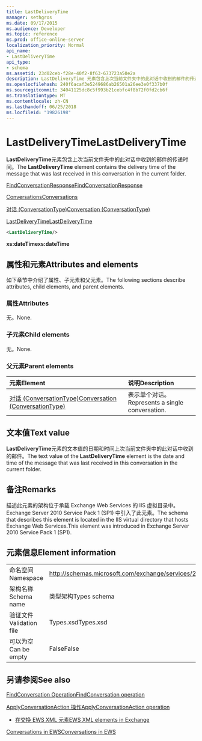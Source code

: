 ```yaml
---
title: LastDeliveryTime
manager: sethgros
ms.date: 09/17/2015
ms.audience: Developer
ms.topic: reference
ms.prod: office-online-server
localization_priority: Normal
api_name:
- LastDeliveryTime
api_type:
- schema
ms.assetid: 23d02ceb-f28e-40f2-8f63-673723a50e2a
description: LastDeliveryTime 元素包含上次当前文件夹中的此对话中收到的邮件的传递时间。
ms.openlocfilehash: 240f6acaf3e5249686ab26501a26ee3e0f337b0f
ms.sourcegitcommit: 34041125dc8c5f993b21cebfc4f8b72f0fd2cb6f
ms.translationtype: MT
ms.contentlocale: zh-CN
ms.lasthandoff: 06/25/2018
ms.locfileid: "19826198"
---
```

# <a name="lastdeliverytime"></a><span data-ttu-id="89e2d-103">LastDeliveryTime</span><span class="sxs-lookup"><span data-stu-id="89e2d-103">LastDeliveryTime</span></span>

<span data-ttu-id="89e2d-104">**LastDeliveryTime**元素包含上次当前文件夹中的此对话中收到的邮件的传递时间。</span><span class="sxs-lookup"><span data-stu-id="89e2d-104">The **LastDeliveryTime** element contains the delivery time of the message that was last received in this conversation in the current folder.</span></span> 
  
[<span data-ttu-id="89e2d-105">FindConversationResponse</span><span class="sxs-lookup"><span data-stu-id="89e2d-105">FindConversationResponse</span></span>](findconversationresponse.md)
  
[<span data-ttu-id="89e2d-106">Conversations</span><span class="sxs-lookup"><span data-stu-id="89e2d-106">Conversations</span></span>](conversations-ex15websvcsotherref.md)
  
[<span data-ttu-id="89e2d-107">对话 (ConversationType)</span><span class="sxs-lookup"><span data-stu-id="89e2d-107">Conversation (ConversationType)</span></span>](conversation-conversationtype.md)
  
[<span data-ttu-id="89e2d-108">LastDeliveryTime</span><span class="sxs-lookup"><span data-stu-id="89e2d-108">LastDeliveryTime</span></span>](lastdeliverytime.md)
  
```XML
<LastDeliveryTime/>
```

 <span data-ttu-id="89e2d-109">**xs:dateTime**</span><span class="sxs-lookup"><span data-stu-id="89e2d-109">**xs:dateTime**</span></span>
## <a name="attributes-and-elements"></a><span data-ttu-id="89e2d-110">属性和元素</span><span class="sxs-lookup"><span data-stu-id="89e2d-110">Attributes and elements</span></span>

<span data-ttu-id="89e2d-111">如下章节中介绍了属性、子元素和父元素。</span><span class="sxs-lookup"><span data-stu-id="89e2d-111">The following sections describe attributes, child elements, and parent elements.</span></span>
  
### <a name="attributes"></a><span data-ttu-id="89e2d-112">属性</span><span class="sxs-lookup"><span data-stu-id="89e2d-112">Attributes</span></span>

<span data-ttu-id="89e2d-113">无。</span><span class="sxs-lookup"><span data-stu-id="89e2d-113">None.</span></span>
  
### <a name="child-elements"></a><span data-ttu-id="89e2d-114">子元素</span><span class="sxs-lookup"><span data-stu-id="89e2d-114">Child elements</span></span>

<span data-ttu-id="89e2d-115">无。</span><span class="sxs-lookup"><span data-stu-id="89e2d-115">None.</span></span>
  
### <a name="parent-elements"></a><span data-ttu-id="89e2d-116">父元素</span><span class="sxs-lookup"><span data-stu-id="89e2d-116">Parent elements</span></span>

|<span data-ttu-id="89e2d-117">**元素**</span><span class="sxs-lookup"><span data-stu-id="89e2d-117">**Element**</span></span>|<span data-ttu-id="89e2d-118">**说明**</span><span class="sxs-lookup"><span data-stu-id="89e2d-118">**Description**</span></span>|
|:-----|:-----|
|[<span data-ttu-id="89e2d-119">对话 (ConversationType)</span><span class="sxs-lookup"><span data-stu-id="89e2d-119">Conversation (ConversationType)</span></span>](conversation-conversationtype.md) <br/> |<span data-ttu-id="89e2d-120">表示单个对话。</span><span class="sxs-lookup"><span data-stu-id="89e2d-120">Represents a single conversation.</span></span>  <br/> |
   
## <a name="text-value"></a><span data-ttu-id="89e2d-121">文本值</span><span class="sxs-lookup"><span data-stu-id="89e2d-121">Text value</span></span>

<span data-ttu-id="89e2d-122">**LastDeliveryTime**元素的文本值的日期和时间上次当前文件夹中的此对话中收到的邮件。</span><span class="sxs-lookup"><span data-stu-id="89e2d-122">The text value of the **LastDeliveryTime** element is the date and time of the message that was last received in this conversation in the current folder.</span></span> 
  
## <a name="remarks"></a><span data-ttu-id="89e2d-123">备注</span><span class="sxs-lookup"><span data-stu-id="89e2d-123">Remarks</span></span>

<span data-ttu-id="89e2d-124">描述此元素的架构位于承载 Exchange Web Services 的 IIS 虚拟目录中。Exchange Server 2010 Service Pack 1 (SP1) 中引入了此元素。</span><span class="sxs-lookup"><span data-stu-id="89e2d-124">The schema that describes this element is located in the IIS virtual directory that hosts Exchange Web Services.This element was introduced in Exchange Server 2010 Service Pack 1 (SP1).</span></span>
  
## <a name="element-information"></a><span data-ttu-id="89e2d-125">元素信息</span><span class="sxs-lookup"><span data-stu-id="89e2d-125">Element information</span></span>

|||
|:-----|:-----|
|<span data-ttu-id="89e2d-126">命名空间</span><span class="sxs-lookup"><span data-stu-id="89e2d-126">Namespace</span></span>  <br/> |http://schemas.microsoft.com/exchange/services/2006/types  <br/> |
|<span data-ttu-id="89e2d-127">架构名称</span><span class="sxs-lookup"><span data-stu-id="89e2d-127">Schema name</span></span>  <br/> |<span data-ttu-id="89e2d-128">类型架构</span><span class="sxs-lookup"><span data-stu-id="89e2d-128">Types schema</span></span>  <br/> |
|<span data-ttu-id="89e2d-129">验证文件</span><span class="sxs-lookup"><span data-stu-id="89e2d-129">Validation file</span></span>  <br/> |<span data-ttu-id="89e2d-130">Types.xsd</span><span class="sxs-lookup"><span data-stu-id="89e2d-130">Types.xsd</span></span>  <br/> |
|<span data-ttu-id="89e2d-131">可以为空</span><span class="sxs-lookup"><span data-stu-id="89e2d-131">Can be empty</span></span>  <br/> |<span data-ttu-id="89e2d-132">False</span><span class="sxs-lookup"><span data-stu-id="89e2d-132">False</span></span>  <br/> |
   
## <a name="see-also"></a><span data-ttu-id="89e2d-133">另请参阅</span><span class="sxs-lookup"><span data-stu-id="89e2d-133">See also</span></span>



[<span data-ttu-id="89e2d-134">FindConversation Operation</span><span class="sxs-lookup"><span data-stu-id="89e2d-134">FindConversation operation</span></span>](findconversation-operation.md)
  
[<span data-ttu-id="89e2d-135">ApplyConversationAction 操作</span><span class="sxs-lookup"><span data-stu-id="89e2d-135">ApplyConversationAction operation</span></span>](applyconversationaction-operation.md)


- [<span data-ttu-id="89e2d-136">在交换 EWS XML 元素</span><span class="sxs-lookup"><span data-stu-id="89e2d-136">EWS XML elements in Exchange</span></span>](ews-xml-elements-in-exchange.md)


[<span data-ttu-id="89e2d-137">Conversations in EWS</span><span class="sxs-lookup"><span data-stu-id="89e2d-137">Conversations in EWS</span></span>](http://msdn.microsoft.com/library/91e64629-db6c-4c94-9dcb-d386232e8467%28Office.15%29.aspx)

